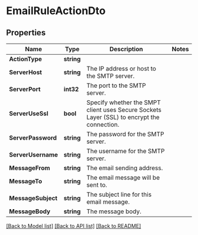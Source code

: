 # EmailRuleActionDto

## Properties

Name | Type | Description | Notes
------------ | ------------- | ------------- | -------------
**ActionType** | **string** |  | 
**ServerHost** | **string** | The IP address or host to the SMTP server. | 
**ServerPort** | **int32** | The port to the SMTP server. | 
**ServerUseSsl** | **bool** | Specify whether the SMPT client uses Secure Sockets Layer (SSL) to encrypt the connection. | 
**ServerPassword** | **string** | The password for the SMTP server. | 
**ServerUsername** | **string** | The username for the SMTP server. | 
**MessageFrom** | **string** | The email sending address. | 
**MessageTo** | **string** | The email message will be sent to. | 
**MessageSubject** | **string** | The subject line for this email message. | 
**MessageBody** | **string** | The message body. | 

[[Back to Model list]](../README.md#documentation-for-models) [[Back to API list]](../README.md#documentation-for-api-endpoints) [[Back to README]](../README.md)


